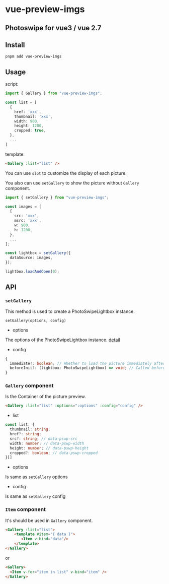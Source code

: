 # vue-preview-imgs

## Photoswipe for vue3 / vue 2.7

## Install

```
pnpm add vue-preview-imgs
```

## Usage

script:
```ts 
import { Gallery } from "vue-preview-imgs";

const list = [
  {
    href: 'xxx',
    thumbnail: 'xxx',
    width: 900,
    height: 1200,
    cropped: true,
  },
  ...
]
```

template:
```html
<Gallery :list="list" />
```

You can use `slot` to customize the display of each picture.

You also can use `setGallery` to show the picture without `Gallery` component.

```ts
import { setGallery } from "vue-preview-imgs";

const images = [
  {
    src: 'xxx',
    msrc: 'xxx',
    w: 900,
    h: 1200,
  },
  ...
];

const lightbox = setGallery({
  dataSource: images,
});

lightbox.loadAndOpen(0);
```

## API

### `setGallery`

This method is used to create a PhotoSwipeLightbox instance.

`setGallery(options, config)`

* options

The options of the PhotoSwipeLightbox instance. [detail](https://photoswipe.com/options/)

* config

```ts
{
  immediate?: boolean; // Whether to load the picture immediately after the instance is created
  beforeInit?: (lightbox: PhotoSwipeLightbox) => void; // Called before the instance is initialized. You can call `addFilter` `on`.. in this function
}
```

### `Gallery` component

Is the Container of the picture preview.

```html
<Gallery :list="list" :options=":options" :config="config" />
```

* list

```ts
const list: {
  thumbnail: string;
  href?: string;
  src?: string; // data-pswp-src
  width: number; // data-pswp-width
  height: number; // data-pswp-height
  cropped?: boolean; // data-pswp-cropped
}[]
```

* options

Is same as `setGallery` options

* config

Is same as `setGallery` config

### `Item` component

It's should be used in `Gallery` component.

```html
<Gallery :list="list">
    <template #item="{ data }">
       <Item v-bind="data"/>
    </template>
</Gallery>
```
or
```html
<Gallery>
  <Item v-for="item in list" v-bind="item" />
</Gallery>
```
